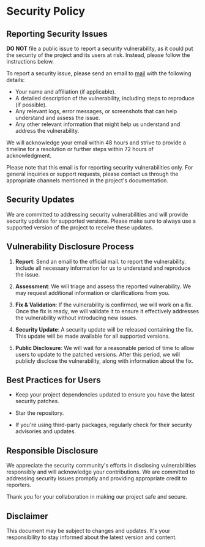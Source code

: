 # Security Policy

## Reporting Security Issues

**DO NOT** file a public issue to report a security vulnerability, as it could put the security of the project and its users at risk. Instead, please follow the instructions below.

To report a security issue, please send an email to [mail](izamdeveloper1@gmail.com) with the following details:

- Your name and affiliation (if applicable).
- A detailed description of the vulnerability, including steps to reproduce (if possible).
- Any relevant logs, error messages, or screenshots that can help understand and assess the issue.
- Any other relevant information that might help us understand and address the vulnerability.

We will acknowledge your email within 48 hours and strive to provide a timeline for a resolution or further steps within 72 hours of acknowledgment. 

Please note that this email is for reporting security vulnerabilities only. For general inquiries or support requests, please contact us through the appropriate channels mentioned in the project's documentation.


## Security Updates

We are committed to addressing security vulnerabilities and will provide security updates for supported versions. Please make sure to always use a supported version of the project to receive these updates.

## Vulnerability Disclosure Process

1. **Report**: Send an email to the official mail. to report the vulnerability. Include all necessary information for us to understand and reproduce the issue.

2. **Assessment**: We will triage and assess the reported vulnerability. We may request additional information or clarifications from you.

3. **Fix & Validation**: If the vulnerability is confirmed, we will work on a fix. Once the fix is ready, we will validate it to ensure it effectively addresses the vulnerability without introducing new issues.

4. **Security Update**: A security update will be released containing the fix. This update will be made available for all supported versions.

5. **Public Disclosure**: We will wait for a reasonable period of time to allow users to update to the patched versions. After this period, we will publicly disclose the vulnerability, along with information about the fix.

## Best Practices for Users

- Keep your project dependencies updated to ensure you have the latest security patches.

- Star the repository.

- If you're using third-party packages, regularly check for their security advisories and updates.

## Responsible Disclosure

We appreciate the security community's efforts in disclosing vulnerabilities responsibly and will acknowledge your contributions. We are committed to addressing security issues promptly and providing appropriate credit to reporters.

Thank you for your collaboration in making our project safe and secure.

## Disclaimer

This document may be subject to changes and updates. It's your responsibility to stay informed about the latest version and content.
